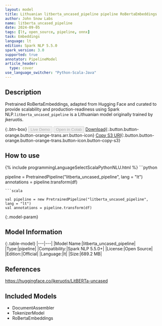 ```yaml
---
layout: model
title: Lithuanian litberta_uncased_pipeline pipeline RoBertaEmbeddings from jkeruotis
author: John Snow Labs
name: litberta_uncased_pipeline
date: 2024-09-05
tags: [lt, open_source, pipeline, onnx]
task: Embeddings
language: lt
edition: Spark NLP 5.5.0
spark_version: 3.0
supported: true
annotator: PipelineModel
article_header:
  type: cover
use_language_switcher: "Python-Scala-Java"
---
```


## Description

Pretrained RoBertaEmbeddings, adapted from Hugging Face and curated to provide scalability and production-readiness using Spark NLP.`litberta_uncased_pipeline` is a Lithuanian model originally trained by jkeruotis.

{:.btn-box}
<button class="button button-orange" disabled>Live Demo</button>
<button class="button button-orange" disabled>Open in Colab</button>
[Download](https://s3.amazonaws.com/auxdata.johnsnowlabs.com/public/models/litberta_uncased_pipeline_lt_5.5.0_3.0_1725578703248.zip){:.button.button-orange.button-orange-trans.arr.button-icon}
[Copy S3 URI](s3://auxdata.johnsnowlabs.com/public/models/litberta_uncased_pipeline_lt_5.5.0_3.0_1725578703248.zip){:.button.button-orange.button-orange-trans.button-icon.button-copy-s3}

## How to use



<div class="tabs-box" markdown="1">
{% include programmingLanguageSelectScalaPythonNLU.html %}
```python

pipeline = PretrainedPipeline("litberta_uncased_pipeline", lang = "lt")
annotations =  pipeline.transform(df)   

```
```scala

val pipeline = new PretrainedPipeline("litberta_uncased_pipeline", lang = "lt")
val annotations = pipeline.transform(df)

```
</div>

{:.model-param}
## Model Information

{:.table-model}
|---|---|
|Model Name:|litberta_uncased_pipeline|
|Type:|pipeline|
|Compatibility:|Spark NLP 5.5.0+|
|License:|Open Source|
|Edition:|Official|
|Language:|lt|
|Size:|689.2 MB|

## References

https://huggingface.co/jkeruotis/LitBERTa-uncased

## Included Models

- DocumentAssembler
- TokenizerModel
- RoBertaEmbeddings